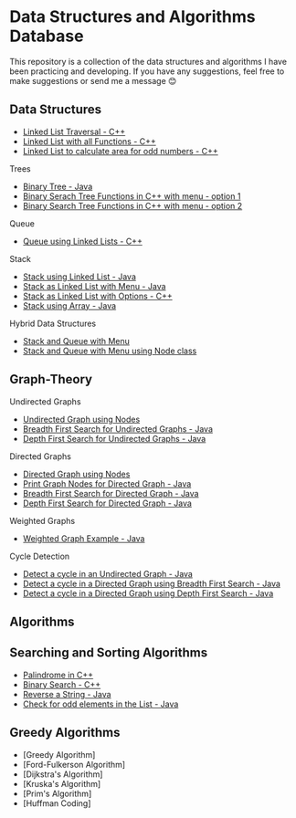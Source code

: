 # Data Structures and Algorithms Database
This repository is a collection of the data structures and algorithms I have been practicing and developing.
If you have any suggestions, feel free to make suggestions or send me a message :blush:

## Data Structures
- [Linked List Traversal - C++](https://github.com/carissaoconnell/Data-Structures/blob/main/LInear%20Data%20Structures/Linked%20List%20Traversal.cpp)
- [Linked List with all Functions - C++](https://github.com/carissaoconnell/Data-Structures/blob/main/LInear%20Data%20Structures/SinglyLinkedListAllFunctionswithUserInput.cpp)
- [Linked List to calculate area for odd numbers - C++](https://github.com/carissaoconnell/Data-Structures/blob/main/LInear%20Data%20Structures/LinkedListCircleObject.cpp)


Trees
- [Binary Tree - Java](https://github.com/carissaoconnell/Data-Structures/blob/main/Trees/binaryTreeFunctions.java)
- [Binary Serach Tree Functions in C++ with menu - option 1](https://github.com/carissaoconnell/Data-Structures/blob/main/Trees/Binary%20Serach%20Tree/BSTFunctions.cpp)
- [Binary Search Tree Functions in C++ with menu - option 2](https://github.com/carissaoconnell/Data-Structures/blob/main/Trees/Binary%20Serach%20Tree/BSTFunctions01.cpp)

Queue
- [Queue using Linked Lists - C++](https://github.com/carissaoconnell/Data-Structures/blob/main/LInear%20Data%20Structures/QueueLinkedList.cpp)

Stack
- [Stack using Linked List - Java](https://github.com/carissaoconnell/Data-Structures/blob/main/LInear%20Data%20Structures/stackLinkedList.java)
- [Stack as Linked List with Menu - Java](https://github.com/carissaoconnell/Data-Structures/blob/main/LInear%20Data%20Structures/stackLinkedListMenu.java)
- [Stack as Linked List with Options - C++](https://github.com/carissaoconnell/Data-Structures/blob/main/LInear%20Data%20Structures/StackLinkedList.cpp)
- [Stack using Array - Java](https://github.com/carissaoconnell/Data-Structures/blob/main/LInear%20Data%20Structures/stackArray01.java)

Hybrid Data Structures
- [Stack and Queue with Menu](https://github.com/carissaoconnell/Data-Structures/blob/main/LInear%20Data%20Structures/StackQueueMenu%20-%20with%20methds.java)
- [Stack and Queue with Menu using Node class](https://github.com/carissaoconnell/Data-Structures/blob/main/LInear%20Data%20Structures/StackQueue%20-%20using%20Nodes.java)

## Graph-Theory


Undirected Graphs
- [Undirected Graph using Nodes]()
- [Breadth First Search for Undirected Graphs - Java](https://github.com/carissaoconnell/Data-Structures/blob/main/Graph%20Theory/UndirectedGraphBFS.java)
- [Depth First Search for Undirected Graphs - Java](https://github.com/carissaoconnell/Data-Structures/blob/main/Graph%20Theory/UndirectedGraphDFS.java)

Directed Graphs
- [Directed Graph using Nodes]()
- [Print Graph Nodes for Directed Graph - Java](https://github.com/carissaoconnell/Data-Structures/blob/main/Graph%20Theory/printDirectedGraph.java)
- [Breadth First Search for Directed Graph - Java](https://github.com/carissaoconnell/Data-Structures/blob/main/Graph%20Theory/DirectedGraphBFS.java)
- [Depth First Search for Directed Graph - Java](https://github.com/carissaoconnell/Data-Structures/blob/main/Graph%20Theory/DirectedGraphDFS.java)

Weighted Graphs
- [Weighted Graph Example - Java](https://github.com/carissaoconnell/Data-Structures/blob/main/Graph%20Theory/WeightedGraph.java)

Cycle Detection
- [Detect a cycle in an Undirected Graph - Java](https://github.com/carissaoconnell/Data-Structures/blob/main/Graph%20Theory/Cycle%20Detection/detectCycleUndirectedGraph.java)
- [Detect a cycle in a Directed Graph using Breadth First Search - Java](https://github.com/carissaoconnell/Data-Structures/blob/main/Graph%20Theory/Cycle%20Detection/detectCycleDirectedGraphBFS01.java)
- [Detect a cycle in a Directed Graph using Depth First Search - Java](https://github.com/carissaoconnell/Data-Structures/blob/main/Graph%20Theory/Cycle%20Detection/detectCycleDirectedGraphDFS.java)

## Algorithms
## Searching and Sorting Algorithms
- [Palindrome in C++](https://github.com/carissaoconnell/Data-Structures/blob/main/Algorithms/palindrome.cpp)
- [Binary Search - C++](https://github.com/carissaoconnell/Data-Structures/blob/main/Algorithms/binarySearch.cpp)
- [Reverse a String - Java](https://github.com/carissaoconnell/Data-Structures/blob/main/Algorithms/reverseString.java)
- [Check for odd elements in the List - Java](https://github.com/carissaoconnell/Data-Structures/blob/main/Algorithms/checkOddElementsInList.java)

## Greedy Algorithms
- [Greedy Algorithm]
- [Ford-Fulkerson Algorithm]
- [Dijkstra's Algorithm]
- [Kruska's Algorithm]
- [Prim's Algorithm]
- [Huffman Coding]

